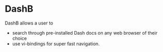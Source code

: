 # DashB

DashB allows a user to
- search through pre-installed Dash docs on any web browser of their choice
- use vi-bindings for super fast navigation.
